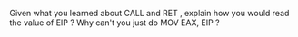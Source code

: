Given what you learned about CALL and RET , explain how you would read the value of EIP ? Why can't you just do MOV EAX, EIP ?
